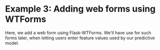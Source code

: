 # Example 3: Adding web forms using WTForms

Here, we add a web form using Flask-WTForms. We'll have use for such 
forms later, when letting users enter feature values used by our predictive model. 